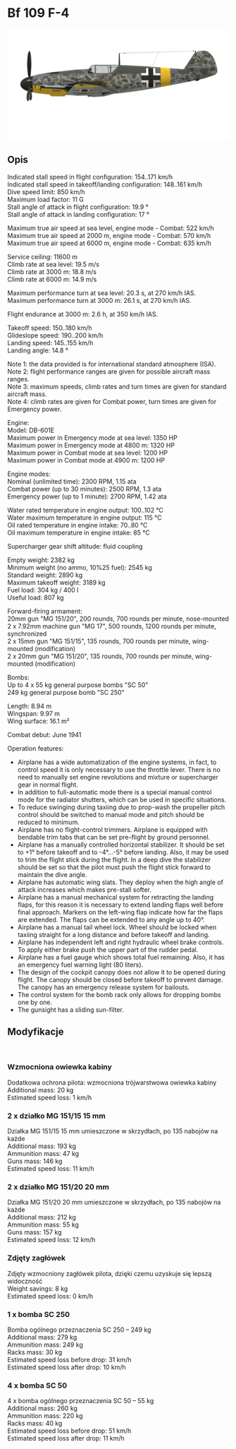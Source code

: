 # Bf 109 F-4  
  
![bf109f4](../images/bf109f4.png)  
  
## Opis  
  
Indicated stall speed in flight configuration: 154..171 km/h  
Indicated stall speed in takeoff/landing configuration: 148..161 km/h  
Dive speed limit: 850 km/h  
Maximum load factor: 11 G  
Stall angle of attack in flight configuration: 19.9 °  
Stall angle of attack in landing configuration: 17 °  
  
Maximum true air speed at sea level, engine mode - Combat: 522 km/h  
Maximum true air speed at 2000 m, engine mode - Combat: 570 km/h  
Maximum true air speed at 6000 m, engine mode - Combat: 635 km/h  
  
Service ceiling: 11600 m  
Climb rate at sea level: 19.5 m/s  
Climb rate at 3000 m: 18.8 m/s  
Climb rate at 6000 m: 14.9 m/s  
  
Maximum performance turn at sea level: 20.3 s, at 270 km/h IAS.  
Maximum performance turn at 3000 m: 26.1 s, at 270 km/h IAS.  
  
Flight endurance at 3000 m: 2.6 h, at 350 km/h IAS.  
  
Takeoff speed: 150..180 km/h  
Glideslope speed: 190..200 km/h  
Landing speed: 145..155 km/h  
Landing angle: 14.8 °  
  
Note 1: the data provided is for international standard atmosphere (ISA).  
Note 2: flight performance ranges are given for possible aircraft mass ranges.  
Note 3: maximum speeds, climb rates and turn times are given for standard aircraft mass.  
Note 4: climb rates are given for Combat power, turn times are given for Emergency power.  
  
Engine:  
Model: DB-601E  
Maximum power in Emergency mode at sea level: 1350 HP  
Maximum power in Emergency mode at 4800 m: 1320 HP  
Maximum power in Combat mode at sea level: 1200 HP  
Maximum power in Combat mode at 4900 m: 1200 HP  
  
Engine modes:  
Nominal (unlimited time): 2300 RPM, 1.15 ata  
Combat power (up to 30 minutes): 2500 RPM, 1.3 ata  
Emergency power (up to 1 minute): 2700 RPM, 1.42 ata  
  
Water rated temperature in engine output: 100..102 °C  
Water maximum temperature in engine output: 115 °C  
Oil rated temperature in engine intake: 70..80 °C  
Oil maximum temperature in engine intake: 85 °C  
  
Supercharger gear shift altitude: fluid coupling   
  
Empty weight: 2382 kg  
Minimum weight (no ammo, 10%25 fuel): 2545 kg  
Standard weight: 2890 kg  
Maximum takeoff weight: 3189 kg  
Fuel load: 304 kg / 400 l  
Useful load: 807 kg  
  
Forward-firing armament:  
20mm gun "MG 151/20", 200 rounds, 700 rounds per minute, nose-mounted  
2 x 7.92mm machine gun "MG 17", 500 rounds, 1200 rounds per minute, synchronized  
2 x 15mm gun "MG 151/15", 135 rounds, 700 rounds per minute, wing-mounted (modification)  
2 x 20mm gun "MG 151/20", 135 rounds, 700 rounds per minute, wing-mounted (modification)  
  
Bombs:  
Up to 4 x 55 kg general purpose bombs "SC 50"  
249 kg general purpose bomb "SC 250"  
  
Length: 8.94 m  
Wingspan: 9.97 m  
Wing surface: 16.1 m²  
  
Combat debut: June 1941  
  
Operation features:  
- Airplane has a wide automatization of the engine systems, in fact, to control speed it is only necessary to use the throttle lever. There is no need to manually set engine revolutions and mixture or supercharger gear in normal flight.  
- In addition to full-automatic mode there is a special manual control mode for the radiator shutters, which can be used in specific situations.  
- To reduce swinging during taxiing due to prop-wash the propeller pitch control should be switched to manual mode and pitch should be reduced to minimum.  
- Airplane has no flight-control trimmers. Airplane is equipped with bendable trim tabs that can be set pre-flight by ground personnel.  
- Airplane has a manually controlled horizontal stabilizer. It should be set to +1° before takeoff and to -4°...-5° before landing. Also, it may be used to trim the flight stick during the flight. In a deep dive the stabilizer should be set so that the pilot must push the flight stick forward to maintain the dive angle.  
- Airplane has automatic wing slats. They deploy when the high angle of attack increases which makes pre-stall softer.  
- Airplane has a manual mechanical system for retracting the landing flaps, for this reason it is necessary to extend landing flaps well before final approach. Markers on the left-wing flap indicate how far the flaps are extended. The flaps can be extended to any angle up to 40°.  
- Airplane has a manual tail wheel lock. Wheel should be locked when taxiing straight for a long distance and before takeoff and landing.  
- Airplane has independent left and right hydraulic wheel brake controls. To apply either brake push the upper part of the rudder pedal.  
- Airplane has a fuel gauge which shows total fuel remaining. Also, it has an emergency fuel warning light (80 liters).  
- The design of the cockpit canopy does not allow it to be opened during flight. The canopy should be closed before takeoff to prevent damage. The canopy has an emergency release system for bailouts.  
- The control system for the bomb rack only allows for dropping bombs one by one.  
- The gunsight has a sliding sun-filter.  
  
## Modyfikacje  
  ﻿
  
  
### Wzmocniona owiewka kabiny  
  
Dodatkowa ochrona pilota: wzmocniona trójwarstwowa owiewka kabiny  
Additional mass: 20 kg  
Estimated speed loss: 1 km/h  ﻿
  
  
### 2 x działko MG 151/15 15 mm  
  
Działka MG 151/15 15 mm umieszczone w skrzydłach, po 135 nabojów na każde  
Additional mass: 193 kg  
Ammunition mass: 47 kg  
Guns mass: 146 kg  
Estimated speed loss: 11 km/h  ﻿
  
  
### 2 x działko MG 151/20 20 mm  
  
Działka MG 151/20 20 mm umieszczone w skrzydłach, po 135 nabojów na każde  
Additional mass: 212 kg  
Ammunition mass: 55 kg  
Guns mass: 157 kg  
Estimated speed loss: 12 km/h  ﻿
  
  
### Zdjęty zagłówek  
  
Zdjęty wzmocniony zagłówek pilota, dzięki czemu uzyskuje się lepszą widoczność  
Weight savings: 8 kg  
Estimated speed loss: 0 km/h  ﻿
  
  
### 1 x bomba SC 250  
  
Bomba ogólnego przeznaczenia SC 250 – 249 kg  
Additional mass: 279 kg  
Ammunition mass: 249 kg  
Racks mass: 30 kg  
Estimated speed loss before drop: 31 km/h  
Estimated speed loss after drop: 10 km/h  ﻿
  
  
### 4 x bomba SC 50  
  
4 x bomba ogólnego przeznaczenia SC 50 – 55 kg  
Additional mass: 260 kg  
Ammunition mass: 220 kg  
Racks mass: 40 kg  
Estimated speed loss before drop: 51 km/h  
Estimated speed loss after drop: 11 km/h  